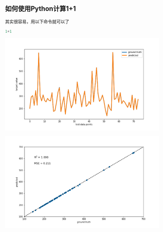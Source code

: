 ## 如何使用Python计算1+1

其实很容易，用以下命令就可以了

```python
1+1
```



![fig1](https://github.com/yliuhz/myfirstblog/blob/test/figures/fig1.png)



![fig2](https://github.com/yliuhz/myfirstblog/blob/test/figures/fig2.png)